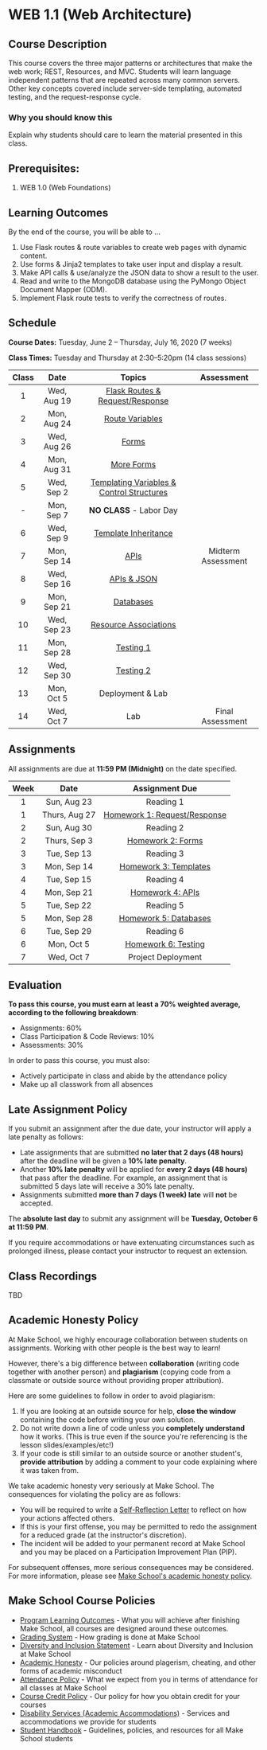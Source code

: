 # WEB 1.1 (Web Architecture)

## Course Description

This course covers the three major patterns or architectures that make the web work; REST, Resources, and MVC. Students will learn language independent patterns that are repeated across many common servers. Other key concepts covered include server-side templating, automated testing, and the request-response cycle.

### Why you should know this

Explain why students should care to learn the material presented in this class.

## Prerequisites:

1. WEB 1.0 (Web Foundations)

## Learning Outcomes

By the end of the course, you will be able to ...

1. Use Flask routes & route variables to create web pages with dynamic content.
1. Use forms & Jinja2 templates to take user input and display a result.
1. Make API calls & use/analyze the JSON data to show a result to the user.
1. Read and write to the MongoDB database using the PyMongo Object Document Mapper (ODM).
1. Implement Flask route tests to verify the correctness of routes.

## Schedule

**Course Dates:** Tuesday, June 2 – Thursday, July 16, 2020 (7 weeks)

**Class Times:** Tuesday and Thursday at 2:30–5:20pm (14 class sessions)

| Class | Date | Topics  | Assessment |
| :---: | :--: | :-----: | :--------: |
|  1 |  Wed, Aug 19  | [Flask Routes & Request/Response](https://docs.google.com/presentation/d/16js-BaSAxfHEYtxYFE6eT_sVcxrEWDRmgcWfGpeMAds/edit?usp=sharing) |
|  2 |  Mon, Aug 24  | [Route Variables](https://docs.google.com/presentation/d/1pkhz8gzwH5u26yKNzEPUYJ4b8gaGEAGXHoec8Ujwk80/edit?usp=sharing) |
|  3 |  Wed, Aug 26  | [Forms](https://docs.google.com/presentation/d/1PFpGhb_UxSdVXXhw6LRtudJQpCRO67jf9gULujAPac0/edit?usp=sharing) |  |
|  4 |  Mon, Aug 31  | [More Forms](https://docs.google.com/presentation/d/1jL0NvJ7iewi_veSPgFNSK-s7Q49TD-ki6bMwyPN0ztk/edit?usp=sharing) |
|  5 |  Wed, Sep 2  | [Templating Variables & Control Structures](https://docs.google.com/presentation/d/1InB_peM6oVlP8rQGJTHiYLmBAX1kXHtT5qCrZfMOpNY/edit?usp=sharing) |
|  - |  Mon, Sep 7  | **NO CLASS** - Labor Day |
|  6 |  Wed, Sep 9  | [Template Inheritance](https://docs.google.com/presentation/d/1yV9remVNvK7lyGGhzYluZqWumXmW12fdwJ606rlbK0M/edit?usp=sharing) |
|  7 |  Mon, Sep 14  | [APIs](https://docs.google.com/presentation/d/1l-ZkjvXrNc_HxE9QNSfDGj1PwaWLWVA4XZ1cibpGzow/edit?usp=sharing) | Midterm Assessment |
|  8 |  Wed, Sep 16 | [APIs & JSON](https://docs.google.com/presentation/d/1qQY5vflLAvrQpuqFqJobj5T6-oT81a0A7ekIIRBaV7g/edit?usp=sharing) |
|  9 |  Mon, Sep 21 | [Databases](https://docs.google.com/presentation/d/1-mFbp_1MUiwY3YonpINV1r4tMrU08wWCXOHam2f5Vzo/edit?usp=sharing) |
| 10 |  Wed, Sep 23 | [Resource Associations](https://docs.google.com/presentation/d/1bLgsudaot9xIQdfYEUvMl8fwCL2ABEfGuotFnrxM_H4/edit?usp=sharing)|  
| 11 |  Mon, Sep 28 | [Testing 1](https://docs.google.com/presentation/d/15UIW0NE1QFN_YM_5o796RBM0sj4stmUlAG9h2qo379A/edit?usp=sharing) |
| 12 |  Wed, Sep 30 | [Testing 2]() |
| 13 |  Mon, Oct 5 | Deployment & Lab |
| 14 |  Wed, Oct 7   | Lab | Final Assessment |


## Assignments

All assignments are due at **11:59 PM (Midnight)** on the date specified.

| Week | Date | Assignment Due |
| :--: | :--: | :------------: |
| 1 | Sun, Aug 23 | Reading 1 |
| 1 | Thurs, Aug 27 | [Homework 1: Request/Response](Assignments/01-Request-Response) |
| 2 | Sun, Aug 30 | Reading 2 |
| 2 | Thurs, Sep 3 | [Homework 2: Forms](Assignments/02-Forms.md) |
| 3 | Tue, Sep 13 | Reading 3 |
| 3 | Mon, Sep 14 | [Homework 3: Templates](Assignments/03-Templates.md) |
| 4 | Tue, Sep 15 | Reading 4 |
| 4 | Mon, Sep 21 | [Homework 4: APIs](Assignments/04-APIs.md) |
| 5 | Tue, Sep 22 | Reading 5 |
| 5 | Mon, Sep 28 | [Homework 5: Databases](Assignments/05-Databases.md) |
| 6 | Tue, Sep 29 | Reading 6 |
| 6 | Mon, Oct 5 | [Homework 6: Testing](Assignments/06-Testing.md) |
| 7 | Wed, Oct 7 | Project Deployment |

## Evaluation

**To pass this course, you must earn at least a 70% weighted average, according to the following breakdown**:

- Assignments: 60%
- Class Participation & Code Reviews: 10%
- Assessments: 30%

In order to pass this course, you must also:

- Actively participate in class and abide by the attendance policy
- Make up all classwork from all absences

## Late Assignment Policy

If you submit an assignment after the due date, your instructor will apply a late penalty as follows:

- Late assignments that are submitted **no later that 2 days (48 hours)** after the deadline will be given a **10% late penalty**.
- Another **10% late penalty** will be applied for **every 2 days (48 hours)** that pass after the deadline. For example, an assignment that is submitted 5 days late will receive a 30% late penalty.
- Assignments submitted **more than 7 days (1 week) late** will **not** be accepted.

The **absolute last day** to submit any assignment will be **Tuesday, October 6 at 11:59 PM**.

If you require accommodations or have extenuating circumstances such as prolonged illness, please contact your instructor to request an extension.

## Class Recordings

TBD

## Academic Honesty Policy

At Make School, we highly encourage collaboration between students on assignments. Working with other people is the best way to learn!

However, there's a big difference between **collaboration** (writing code together with another person) and **plagiarism** (copying code from a classmate or outside source without providing proper attribution). 

Here are some guidelines to follow in order to avoid plagiarism:

1. If you are looking at an outside source for help, **close the window** containing the code before writing your own solution.
1. Do not write down a line of code unless you **completely understand** how it works. (This is true even if the source you're referencing is the lesson slides/examples/etc!)
1. If your code is still similar to an outside source or another student's, **provide attribution** by adding a comment to your code explaining where it was taken from.

We take academic honesty very seriously at Make School. The consequences for violating the policy are as follows:

- You will be required to write a [Self-Reflection Letter](https://docs.google.com/document/d/140_PHfDh7gu33OZI_caxEtvNzAlAepjnGcbQcXZ-MRo/edit?usp=sharing) to reflect on how your actions affected others.
- If this is your first offense, you may be permitted to redo the assignment for a reduced grade (at the instructor's discretion).
- The incident will be added to your permanent record at Make School and you may be placed on a Participation Improvement Plan (PIP).

For subsequent offenses, more serious consequences may be considered. For more information, please see [Make School's academic honesty policy](https://make.sc/academic-honesty-policy).

## Make School Course Policies

- [Program Learning Outcomes](https://make.sc/program-learning-outcomes) - What you will achieve after finishing Make School, all courses are designed around these outcomes.
- [Grading System](https://make.sc/grading-system) - How grading is done at Make School
- [Diversity and Inclusion Statement](https://make.sc/diversity-and-inclusion-statement) - Learn about Diversity and Inclusion at Make School
- [Academic Honesty](https://make.sc/academic-honesty-policy) - Our policies around plagerism, cheating, and other forms of academic misconduct 
- [Attendance Policy](https://make.sc/attendance-policy) - What we expect from you in terms of attendance for all classes at Make School
- [Course Credit Policy](https://make.sc/course-credit-policy) - Our policy for how you obtain credit for your courses
- [Disability Services (Academic Accommodations)](https://make.sc/disability-services) - Services and accommodations we provide for students
- [Student Handbook](https://make.sc/student-handbook) - Guidelines, policies, and resources for all Make School students
